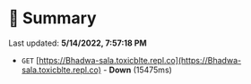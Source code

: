 # 📖 Summary
Last updated: **5/14/2022, 7:57:18 PM**

- `GET` [https://Bhadwa-sala.toxicblte.repl.co](https://Bhadwa-sala.toxicblte.repl.co) - **Down** (15475ms)
